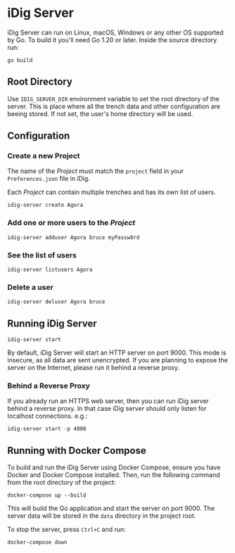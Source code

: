 # iDig Server

iDig Server can run on Linux, macOS, Windows or any other OS supported by Go.
To build it you'll need Go 1.20 or later. Inside the source directory run:

```
go build
```

## Root Directory

Use `IDIG_SERVER_DIR` environment variable to set the root directory of the server. This is place where all the trench data and other configuration are beeing stored. If not set, the user's home directory will be used.

## Configuration

### Create a new Project

The name of the *Project* must match the `project` field in your `Preferences.json` file in iDig.

Each *Project* can contain multiple trenches and has its own list of users.

```
idig-server create Agora
```

### Add one or more users to the *Project*

```
idig-server adduser Agora bruce myPassw0rd
```

### See the list of users

```
idig-server listusers Agora
```

### Delete a user

```
idig-server deluser Agora bruce
```

## Running iDig Server

```
idig-server start
```

By default, iDig Server will start an HTTP server on port 9000. This mode is insecure, as all data are sent unencrypted. If you are planning to expose the server on the Internet, please run it behind a reverse proxy.

### Behind a Reverse Proxy

If you already run an HTTPS web server, then you can run iDig server behind a reverse proxy. In that case iDig server should only
listen for localhost connections. e.g.:

```
idig-server start -p 4000
```

## Running with Docker Compose

To build and run the iDig Server using Docker Compose, ensure you have Docker and Docker Compose installed. Then, run the following command from the root directory of the project:

```
docker-compose up --build
```

This will build the Go application and start the server on port 9000. The server data will be stored in the `data` directory in the project root.

To stop the server, press `Ctrl+C` and run:

```
docker-compose down
```
